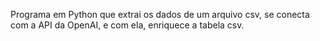 Programa em Python que extrai os dados de um arquivo csv, se conecta com a API da OpenAI, e com ela, enriquece a tabela csv.
